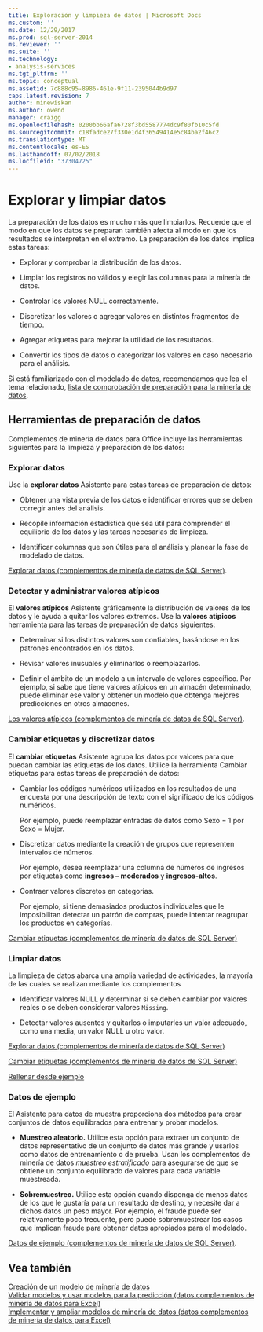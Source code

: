 ```yaml
---
title: Exploración y limpieza de datos | Microsoft Docs
ms.custom: ''
ms.date: 12/29/2017
ms.prod: sql-server-2014
ms.reviewer: ''
ms.suite: ''
ms.technology:
- analysis-services
ms.tgt_pltfrm: ''
ms.topic: conceptual
ms.assetid: 7c888c95-8986-461e-9f11-2395044b9d97
caps.latest.revision: 7
author: minewiskan
ms.author: owend
manager: craigg
ms.openlocfilehash: 0200bb66afa6728f3bd5587774dc9f80fb10c5fd
ms.sourcegitcommit: c18fadce27f330e1d4f36549414e5c84ba2f46c2
ms.translationtype: MT
ms.contentlocale: es-ES
ms.lasthandoff: 07/02/2018
ms.locfileid: "37304725"
---
```

# <a name="exploring-and-cleaning-data"></a>Explorar y limpiar datos
  La preparación de los datos es mucho más que limpiarlos. Recuerde que el modo en que los datos se preparan también afecta al modo en que los resultados se interpretan en el extremo. La preparación de los datos implica estas tareas:  
  
-   Explorar y comprobar la distribución de los datos.  
  
-   Limpiar los registros no válidos y elegir las columnas para la minería de datos.  
  
-   Controlar los valores NULL correctamente.  
  
-   Discretizar los valores o agregar valores en distintos fragmentos de tiempo.  
  
-   Agregar etiquetas para mejorar la utilidad de los resultados.  
  
-   Convertir los tipos de datos o categorizar los valores en caso necesario para el análisis.  
  
 Si está familiarizado con el modelado de datos, recomendamos que lea el tema relacionado, [lista de comprobación de preparación para la minería de datos](checklist-of-preparation-for-data-mining.md).  
  
## <a name="data-preparation-tools"></a>Herramientas de preparación de datos  
 Complementos de minería de datos para Office incluye las herramientas siguientes para la limpieza y preparación de los datos:  
  
### <a name="explore-data"></a>Explorar datos  
 Use la **explorar datos** Asistente para estas tareas de preparación de datos:  
  
-   Obtener una vista previa de los datos e identificar errores que se deben corregir antes del análisis.  
  
-   Recopile información estadística que sea útil para comprender el equilibrio de los datos y las tareas necesarias de limpieza.  
  
-   Identificar columnas que son útiles para el análisis y planear la fase de modelado de datos.  
  
 [Explorar datos &#40;complementos de minería de datos de SQL Server&#41;](explore-data-sql-server-data-mining-add-ins.md).  
  
### <a name="detect-and-handle-outliers"></a>Detectar y administrar valores atípicos  
 El **valores atípicos** Asistente gráficamente la distribución de valores de los datos y le ayuda a quitar los valores extremos. Use la **valores atípicos** herramienta para las tareas de preparación de datos siguientes:  
  
-   Determinar si los distintos valores son confiables, basándose en los patrones encontrados en los datos.  
  
-   Revisar valores inusuales y eliminarlos o reemplazarlos.  
  
-   Definir el ámbito de un modelo a un intervalo de valores específico. Por ejemplo, si sabe que tiene valores atípicos en un almacén determinado, puede eliminar ese valor y obtener un modelo que obtenga mejores predicciones en otros almacenes.  
  
 [Los valores atípicos &#40;complementos de minería de datos de SQL Server&#41;](outliers-sql-server-data-mining-add-ins.md).  
  
### <a name="relabel-and-bin-data"></a>Cambiar etiquetas y discretizar datos  
 El **cambiar etiquetas** Asistente agrupa los datos por valores para que puedan cambiar las etiquetas de los datos. Utilice la herramienta Cambiar etiquetas para estas tareas de preparación de datos:  
  
-   Cambiar los códigos numéricos utilizados en los resultados de una encuesta por una descripción de texto con el significado de los códigos numéricos.  
  
     Por ejemplo, puede reemplazar entradas de datos como Sexo = 1 por Sexo = Mujer.  
  
-   Discretizar datos mediante la creación de grupos que representen intervalos de números.  
  
     Por ejemplo, desea reemplazar una columna de números de ingresos por etiquetas como **ingresos – moderados** y **ingresos-altos**.  
  
-   Contraer valores discretos en categorías.  
  
     Por ejemplo, si tiene demasiados productos individuales que le imposibilitan detectar un patrón de compras, puede intentar reagrupar los productos en categorías.  
  
 [Cambiar etiquetas &#40;complementos de minería de datos de SQL Server&#41;](relabel-sql-server-data-mining-add-ins.md)  
  
### <a name="cleanse-data"></a>Limpiar datos  
 La limpieza de datos abarca una amplia variedad de actividades, la mayoría de las cuales se realizan mediante los complementos  
  
-   Identificar valores NULL y determinar si se deben cambiar por valores reales o se deben considerar valores `Missing`.  
  
-   Detectar valores ausentes y quitarlos o imputarles un valor adecuado, como una media, un valor NULL u otro valor.  
  
 [Explorar datos &#40;complementos de minería de datos de SQL Server&#41;](explore-data-sql-server-data-mining-add-ins.md)  
  
 [Cambiar etiquetas &#40;complementos de minería de datos de SQL Server&#41;](relabel-sql-server-data-mining-add-ins.md)  
  
 [Rellenar desde ejemplo](fill-from-example-table-analysis-tools-for-excel.md)  
  
### <a name="sample-data"></a>Datos de ejemplo  
 El Asistente para datos de muestra proporciona dos métodos para crear conjuntos de datos equilibrados para entrenar y probar modelos.  
  
-   **Muestreo aleatorio.** Utilice esta opción para extraer un conjunto de datos representativo de un conjunto de datos más grande y usarlos como datos de entrenamiento o de prueba. Usan los complementos de minería de datos *muestreo estratificado* para asegurarse de que se obtiene un conjunto equilibrado de valores para cada variable muestreada.  
  
-   **Sobremuestreo.** Utilice esta opción cuando disponga de menos datos de los que le gustaría para un resultado de destino, y necesite dar a dichos datos un peso mayor. Por ejemplo, el fraude puede ser relativamente poco frecuente, pero puede sobremuestrear los casos que implican fraude para obtener datos apropiados para el modelado.  
  
 [Datos de ejemplo &#40;complementos de minería de datos de SQL Server&#41;](sample-data-sql-server-data-mining-add-ins.md).  
  
## <a name="see-also"></a>Vea también  
 [Creación de un modelo de minería de datos](creating-a-data-mining-model.md)   
 [Validar modelos y usar modelos para la predicción &#40;datos complementos de minería de datos para Excel&#41;](validating-models-and-using-models-for-prediction-data-mining-add-ins-for-excel.md)   
 [Implementar y ampliar modelos de minería de datos &#40;datos complementos de minería de datos para Excel&#41;](deploying-and-scaling-mining-models-data-mining-add-ins-for-excel.md)  
  
  
